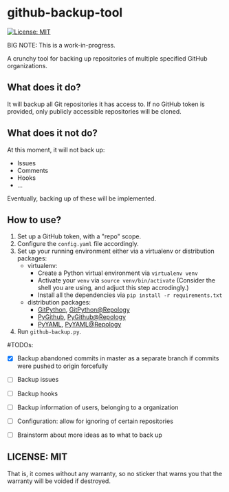 # github-backup-tool

[![License: MIT](https://img.shields.io/badge/License-MIT-yellow.svg)](https://opensource.org/licenses/MIT)

BIG NOTE: This is a work-in-progress.

A crunchy tool for backing up repositories of multiple specified GitHub organizations.

## What does it do?
It will backup all Git repositories it has access to. If no GitHub token is provided, only publicly accessible repositories will be cloned.

## What does it not do?
At this moment, it will not back up:
* Issues
* Comments
* Hooks
* ...

Eventually, backing up of these will be implemented.

## How to use?

1. Set up a GitHub token, with a "repo" scope.
2. Configure the `config.yaml` file accordingly.
3. Set up your running environment either via a virtualenv or distribution packages:
   * virtualenv:
       * Create a Python virtual environment via `virtualenv venv`
       * Activate your `venv` via `source venv/bin/activate` (Consider the shell you are using, and adjuct this step accrodingly.)
       * Install all the dependencies via `pip install -r requirements.txt`
   * distribution packages:
      * [GitPython](https://github.com/gitpython-developers/GitPython), [GitPython@Repology](https://repology.org/project/python:gitpython/versions)
      * [PyGithub](https://github.com/PyGithub/PyGithub), [PyGithub@Repology](https://repology.org/project/python:pygithub/versions)
      * [PyYAML](https://pyyaml.org/), [PyYAML@Repology](https://repology.org/project/python:pyyaml/versions)
4. Run `github-backup.py`.

#TODOs:
- [x] Backup abandoned commits in master as a separate branch if commits were pushed to origin forcefully
- [ ] Backup issues
- [ ] Backup hooks
- [ ] Backup information of users, belonging to a organization
- [ ] Configuration: allow for ignoring of certain repositories
- [ ] Brainstorm about more ideas as to what to back up


## LICENSE: MIT
That is, it comes without any warranty, so no sticker that warns you that the warranty will be voided if destroyed.
